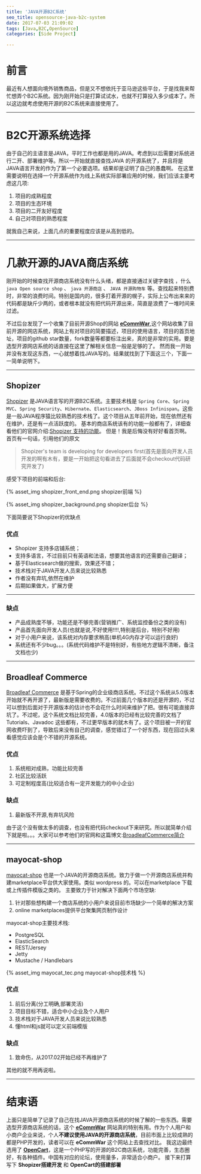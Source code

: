 ```yaml
---
title: 'JAVA开源B2C系统'
seo_title: opensource-java-b2c-system
date: 2017-07-03 21:09:02
tags: [Java,B2C,OpenSource]
categories: [Side Project]

---
```


# 前言
最近有人想面向境外销售商品，但是又不想依托于亚马逊这些平台，于是找我来帮忙想弄个B2C系统。因为刚开始只是打算试试水，也就不打算投入多少成本了。所以这边就考虑使用开源的B2C系统来直接使用了。

---

# B2C开源系统选择
由于自己的主语言是JAVA，平时工作也都是用的JAVA。考虑到以后需要对系统进行二开、部署维护等。所以一开始就直接查找JAVA 的开源系统了，并且将是JAVA语言开发的作为了第一个必要选项。结果却是证明了自己的愚蠢啊。
在这里需要说明在选择一个开源系统作为线上系统实际部署应用的时候，我们应该主要考虑这几项:
1. 项目的成熟程度
2. 项目的生态环境
3. 项目的二开友好程度
4. 自己对项目的熟悉程度

就我自己来说，上面几点的重要程度应该是从高到低的。

<!-- more -->

---

# 几款开源的JAVA商店系统
刚开始的时候查找开源商店系统没有什么头绪，都是直接通过关键字查找 ，什么 `java Open source shop` 、 `java 开源商店` 、 `JAVA 开源购物车` 等。查找起来特别费时，非常的浪费时间。特别是国内的，很多打着开源的幌子，实际上公布出来来的代码都是缺斤少两的，或者根本就没有把代码开源出来，简直是浪费了一堆时间来过滤。

不过后台发现了一个收集了目前开源Shop的网站 **[eCommWar](https://www.ecommwar.com/)**,这个网站收集了目前开源的网店系统，网站上有对项目的简要描述，项目的使用语言，项目的首页地址，项目的github star数量，fork数量等都要标注出来，真的是非常的实用。要是选型开源网店系统的话直接在这里了解相关信息一般是足够的了。
然而我一开始并没有发现这东西，一心就想着找JAVA写的。结果就找到了下面这三个，下面一一简单说明下。

---

## Shopizer
[Shopizer](http://www.shopizer.com/) 是JAVA语言写的开源B2C系统。主要技术栈是 `Spring Core`、`Spring MVC`、`Spring Security`、`Hibernate`、`Elasticsearch`、`JBoss Infinispan`。这些是一般JAVA程序猿比较熟悉的技术栈了。这个项目从五年前开始，现在依然还有在维护，还是有一点活跃度的。
基本的商店系统该有的功能一般都有了，详细查看他们的官网介绍:[Shopizer 支持的功能](http://www.shopizer.com/#!/discover)。 但是！我是后悔没有好好看首页啊。 首页有一句话，引用他们的原文
> Shopizer's team is developing for developers first(首先是面向开发人员开发的啊有木有，要是一开始把这句看进去了后面就不会checkout代码研究开发了)

感受下项目的前端和后台:

{% asset_img shopizer_front_end.png shopizer前端 %}

{% asset_img shopizer_background.png shopizer后台 %}

下面简要说下Shopizer的优缺点
### 优点
- Shopizer 支持多店铺系统；
- 支持多语言，不过目前只有英语和法语，想要其他语言的还需要自己翻译；
- 基于Elasticsearch做的搜索，效果还不错；
- 技术栈对于JAVA开发人员来说比较熟悉
- 作者没有弃坑,依然在维护
- 后期如果做大，扩展方便

---

### 缺点
- 产品成熟度不够，功能还是不够完善(营销推广、系统监控备份之类的没有)
- 产品首先面向开发人员(也就是说,不好使用!!!!,特别是后台，特别不好用)
- 对于小用户来说，该系统对内存要求稍高(单机4G内存才可以运行良好)
- 系统还有不少bug。。。(系统代码维护不是特别好，有些地方逻辑不清晰，备注文档也少)

---

## Broadleaf Commerce
[Broadleaf Commerce](www.broadleafcommerce.com) 是基于Spring的企业级商店系统。不过这个系统从5.0版本开始就不再开源了，最新版是需要收费的。不过前面几个版本的还是开源的，不过可以想到后面对于开源版本的估计也不会花什么时间来维护了把。很有可能直接弃坑了。不过呢，这个系统文档比较完善，4.0版本的已经有比较完善的文档了 Tutorials、Javadoc 这些都有，不过更早版本的就木有了。这个项目被一开的官网收费吓到了，导致后来没有自己的调查，感觉错过了一个好东西，现在回过头来看感觉应该会是个不错的开源系统。

### 优点
1. 系统相对成熟，功能比较完善
2. 社区比较活跃
3. 可定制程度高(比较适合有一定开发能力的中小企业)

### 缺点
1. 最新版不开源,有弃坑风险

由于这个没有做太多的调查，也没有把代码checkout下来研究。所以就简单介绍下就是啦。。。大家可以参考他们的官网和这篇博文:[BroadleafCommerce简介](http://blog.csdn.net/jimmybinbin/article/details/45027735)

---

## mayocat-shop
[mayocat-shop](https://github.com/jvelo/mayocat-shop) 也是一个JAVA的开源商店系统。致力于做一个开源商店系统并构建marketplace平台供大家使用。类似 wordpress 的。可以在marketplace 下载或上传插件模版之类的。 主要致力于针对解决下面两个市场空缺:
1. 针对那些想构建一个商店系统的小用户来说目前市场缺少一个简单的解决方案
2. online marketplaces提供平台聚集网页制作设计

mayocat-shop主要技术栈:
- PostgreSQL
- ElasticSearch
- REST/Jersey
- Jetty
- Mustache / Handlebars

{% asset_img mayocat_tec.png mayocat-shop技术栈 %}

### 优点
1. 前后分离(分工明确,部署灵活)
2. 项目目标不错，适合中小企业及个人用户
3. 技术栈对于JAVA开发人员来说比较熟悉
4. 懂html和js就可以定义前端模版

### 缺点
1. 致命伤，从2017.02开始已经不再维护了

其他的就不用再说啦。

---

# 结束语
上面只是简单了记录了自己在找JAVA开源商店系统的时候了解的一些东西。需要选型开源商店系统的话，这个 **[eCommWar](https://www.ecommwar.com/)** 网站真的特别有用。作为个人用户和小商户企业来说，个人**不建议使用JAVA的开源商店系统**，目前市面上比较成熟的都是PHP开发的，读者可以在 **eCommWar** 这个网站上去查找对比。
我这边最终选用了 **[OpenCart](https://www.opencart.com/)**，这是一个PHP写的开源的B2C商店系统，功能完善，生态圈好，有各种插件。中国有对应的论坛，使用量多，非常适合小商户。
接下来打算写下 **Shopizer搭建开发** 和 **OpenCart的搭建部署**